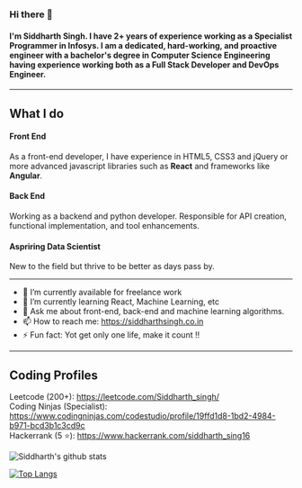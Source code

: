 ### Hi there 👋

#### I'm Siddharth Singh. I have 2+ years of experience working as a Specialist Programmer in Infosys. I am a dedicated, hard-working, and proactive engineer with a bachelor's degree in Computer Science Engineering having experience working both as a Full Stack Developer and DevOps Engineer.

<hr></hr>

## What I do
  #### Front End
  As a front-end developer, I have experience in HTML5, CSS3 and jQuery or more advanced javascript libraries such as <b>React</b> and frameworks like <b>Angular</b>.
  
  #### Back End
  Working as a backend and python developer. Responsible for API creation, functional implementation, and tool enhancements.
  
  #### Aspriring Data Scientist
  New to the field but thrive to be better as days pass by.
  
<hr></hr>

- 🔭 I’m currently available for freelance work
- 🌱 I’m currently learning React, Machine Learning, etc
- 💬 Ask me about front-end, back-end and machine learning algorithms.
- 📫 How to reach me: https://siddharthsingh.co.in
- ⚡ Fun fact: Yot get only one life, make it count !!

<hr />

## Coding Profiles

Leetcode (200+): https://leetcode.com/Siddharth_singh/ <br>
Coding Ninjas (Specialist): https://www.codingninjas.com/codestudio/profile/19ffd1d8-1bd2-4984-b971-bcd3b1c3cd9c <br>
Hackerrank (5 ⭐): https://www.hackerrank.com/siddharth_sing16 

![Siddharth's github stats](https://github-readme-stats.vercel.app/api?username=Sid22031998&show_icons=true&theme=dark)


[![Top Langs](https://github-readme-stats.vercel.app/api/top-langs/?username=Sid22031998&layout=compact)](https://github.com/anuraghazra/github-readme-stats)

<!--
**Sid22031998/Sid22031998** is a ✨ _special_ ✨ repository because its `README.md` (this file) appears on your GitHub profile.

Here are some ideas to get you started:


- 🔭 I’m currently working on ...
- 🌱 I’m currently learning ...
- 👯 I’m looking to collaborate on ...
- 🤔 I’m looking for help with ...
- 💬 Ask me about ...
- 📫 How to reach me: ...
- 😄 Pronouns: ...
- ⚡ Fun fact: ...
-->

